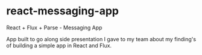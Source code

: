 # react-messaging-app
React + Flux + Parse - Messaging App

App built to go along side presentation I gave to my team about my finding's of building a simple app in React and Flux.
